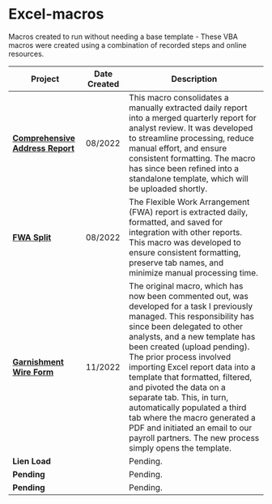 # Excel-macros
Macros created to run without needing a base template - These VBA macros were created using a combination of recorded steps and online resources.

| Project                 |  Date Created | Description                                                                                                                                                    |
|------------------------|-------------|----------------------------------------------------------------------------------------------------------------------------------------------------------------|
| **[Comprehensive Address Report](https://github.com/ADeabenderfer/Excel-macros/blob/main/ComprehensiveAddressReport.vba)**    | 08/2022 |This macro consolidates a manually extracted daily report into a merged quarterly report for analyst review. It was developed to streamline processing, reduce manual effort, and ensure consistent formatting. The macro has since been refined into a standalone template, which will be uploaded shortly. |
| **[FWA Split](https://github.com/ADeabenderfer/Excel-macros/blob/main/FWA%20Split.vba)**            | 08/2022 | The Flexible Work Arrangement (FWA) report is extracted daily, formatted, and saved for integration with other reports. This macro was developed to ensure consistent formatting, preserve tab names, and minimize manual processing time. |
| **[Garnishment Wire Form](https://github.com/ADeabenderfer/Excel-macros/blob/main/GarnWireForm.vba)** | 11/2022 | The original macro, which has now been commented out, was developed for a task I previously managed. This responsibility has since been delegated to other analysts, and a new template has been created (upload pending). The prior process involved importing Excel report data into a template that formatted, filtered, and pivoted the data on a separate tab. This, in turn, automatically populated a third tab where the macro generated a PDF and initiated an email to our payroll partners. The new process simply opens the template. |
| **Lien Load** || Pending. |
| **Pending** || Pending. |
| **Pending** || Pending. |

